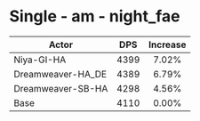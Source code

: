 # Single - am - night_fae
| Actor | DPS | Increase |
|---|:---:|:---:|
|Niya-GI-HA|4399|7.02%|
|Dreamweaver-HA_DE|4389|6.79%|
|Dreamweaver-SB-HA|4298|4.56%|
|Base|4110|0.00%|
